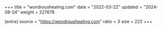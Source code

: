+++
title = "wondroushealing.com"
date = "2022-03-22"
updated = "2024-08-24"
weight = 227678

[extra]
source = "https://wondroushealing.com"
ratio = 3
size = 222
+++
